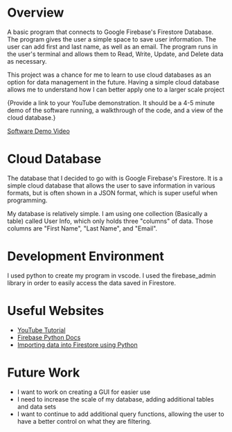 # Overview

A basic program that connects to Google Firebase's Firestore Database.  The program gives the user a simple space to save user information.  The user can add first and last name, as well as an email.  The program runs in the user's terminal and allows them to Read, Write, Update, and Delete data as necessary.

This project was a chance for me to learn to use cloud databases as an option for data management in the future.  Having a simple cloud database allows me to understand how I can better apply one to a larger scale project

{Provide a link to your YouTube demonstration. It should be a 4-5 minute demo of the software running, a walkthrough of the code, and a view of the cloud database.}

[Software Demo Video](https://youtu.be/3KzIFXI2e3Y)

# Cloud Database

The database that I decided to go with is Google Firebase's Firestore.  It is a simple cloud database that allows the user to save information in various formats, but is often shown in a JSON format, which is super useful when programming.

My database is relatively simple.  I am using one collection (Basically a table) called User Info, which only holds three "columns" of data.  Those columns are "First Name", "Last Name", and "Email".

# Development Environment

I used python to create my program in vscode.  I used the firebase_admin library in order to easily access the data saved in Firestore.

# Useful Websites

- [YouTube Tutorial](https://www.youtube.com/watch?v=-jWD-vIyirw&t=126s)
- [Firebase Python Docs](https://firebase.google.com/docs/reference/admin/python)
- [Importing data into Firestore using Python](https://medium.com/@cbrannen/importing-data-into-firestore-using-python-dce2d6d3cd51)

# Future Work

- I want to work on creating a GUI for easier use
- I need to increase the scale of my database, adding additional tables and data sets
- I want to continue to add additional query functions, allowing the user to have a better control on what they are filtering.